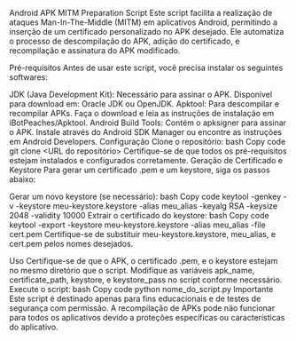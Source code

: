 Android APK MITM Preparation Script
Este script facilita a realização de ataques Man-In-The-Middle (MITM) em aplicativos Android, permitindo a inserção de um certificado personalizado no APK desejado. Ele automatiza o processo de descompilação do APK, adição do certificado, e recompilação e assinatura do APK modificado.

Pré-requisitos
Antes de usar este script, você precisa instalar os seguintes softwares:

JDK (Java Development Kit): Necessário para assinar o APK. Disponível para download em: Oracle JDK ou OpenJDK.
Apktool: Para descompilar e recompilar APKs. Faça o download e leia as instruções de instalação em iBotPeaches/Apktool.
Android Build Tools: Contém o apksigner para assinar o APK. Instale através do Android SDK Manager ou encontre as instruções em Android Developers.
Configuração
Clone o repositório:
bash
Copy code
git clone <URL do repositório>
Certifique-se de que todos os pré-requisitos estejam instalados e configurados corretamente.
Geração de Certificado e Keystore
Para gerar um certificado .pem e um keystore, siga os passos abaixo:

Gerar um novo keystore (se necessário):
bash
Copy code
keytool -genkey -v -keystore meu-keystore.keystore -alias meu_alias -keyalg RSA -keysize 2048 -validity 10000
Extrair o certificado do keystore:
bash
Copy code
keytool -export -keystore meu-keystore.keystore -alias meu_alias -file cert.pem
Certifique-se de substituir meu-keystore.keystore, meu_alias, e cert.pem pelos nomes desejados.

Uso
Certifique-se de que o APK, o certificado .pem, e o keystore estejam no mesmo diretório que o script.
Modifique as variáveis apk_name, certificate_path, keystore, e keystore_pass no script conforme necessário.
Execute o script:
bash
Copy code
python nome_do_script.py
Importante
Este script é destinado apenas para fins educacionais e de testes de segurança com permissão.
A recompilação de APKs pode não funcionar para todos os aplicativos devido a proteções específicas ou características do aplicativo.
